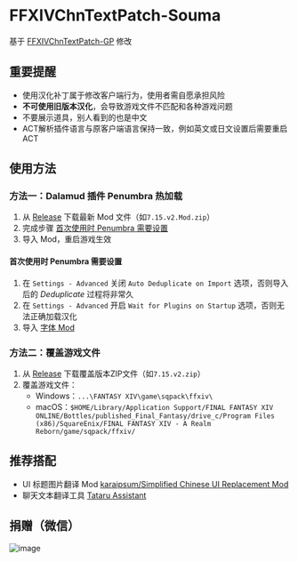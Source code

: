 # FFXIVChnTextPatch-Souma

基于 [FFXIVChnTextPatch-GP](https://github.com/GpointChen/FFXIVChnTextPatch-GP) 修改

## 重要提醒

- 使用汉化补丁属于修改客户端行为，使用者需自愿承担风险
- **不可使用旧版本汉化**，会导致游戏文件不匹配和各种游戏问题
- 不要展示道具，别人看到的也是中文
- ACT解析插件语言与原客户端语言保持一致，例如英文或日文设置后需要重启ACT

## 使用方法

### 方法一：Dalamud 插件 Penumbra 热加载

1. 从 [Release](https://github.com/Souma-Sumire/FFXIVChnTextPatch-Souma/releases) 下载最新 Mod 文件（如`7.15.v2.Mod.zip`）
1. 完成步骤 [首次使用时 Penumbra 需要设置](#首次使用时-penumbra-需要设置)
1. 导入 Mod，重启游戏生效

#### 首次使用时 Penumbra 需要设置

1. 在 `Settings - Advanced` 关闭 `Auto Deduplicate on Import` 选项，否则导入后的 *Deduplicate* 过程将非常久
1. 在 `Settings - Advanced` 开启 `Wait for Plugins on Startup` 选项，否则无法正确加载汉化
1. 导入 [字体 Mod](https://github.com/Souma-Sumire/FFXIVChnTextPatch-Souma/releases/download/v2.4.4/HarmonyOS.Sans.pmp)

### 方法二：覆盖游戏文件

1. 从 [Release](https://github.com/Souma-Sumire/FFXIVChnTextPatch-Souma/releases) 下载覆盖版本ZIP文件（如`7.15.v2.zip`）
2. 覆盖游戏文件：
    - Windows：`...\FANTASY XIV\game\sqpack\ffxiv\`
    - macOS：`$HOME/Library/Application Support/FINAL FANTASY XIV ONLINE/Bottles/published_Final_Fantasy/drive_c/Program Files (x86)/SquareEnix/FINAL FANTASY XIV - A Realm Reborn/game/sqpack/ffxiv/`

## 推荐搭配

- UI 标题图片翻译 Mod [karaipsum/Simplified Chinese UI Replacement Mod](https://www.nexusmods.com/finalfantasy14/mods/2048)
- 聊天文本翻译工具 [Tataru Assistant](https://home.gamer.com.tw/artwork.php?sn=5323128)

## 捐赠（微信）

![image](https://github.com/Souma-Sumire/FFXIVChnTextPatch-Souma/assets/33572696/1fec3974-0b6d-43df-9afc-2d760c33f9b5)

